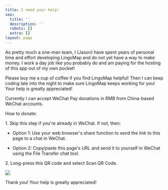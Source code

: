 ```yaml
---
title: I need your help!
seo:
  title: ''
  description: ''
  robots: []
  extra: []
layout: page
---
```

As pretty much a one-man team, I (Jason) have spent years of personal time and effort developing LingoMap and do not yet have a way to make money. I work a day job like you probably do and am paying for the hosting of this app out of my own pocket!

Please buy me a cup of coffee if you find LingoMap helpful! Then I can keep coding late into the night to make sure LingoMap keeps working for you! Your help is greatly appreciated!

Currently I can accept WeChat Pay donations in RMB from China-based WeChat accounts.

How to donate:

1\. Skip this step if you're already in WeChat. If not, then:

*   Option 1: Use your web browser's share function to send the link to this page to a chat in WeChat.

*   Option 2: Copy/paste this page's URL and send it to yourself in WeChat using the File Transfer chat tool.

2\. Long-press this QR code and select Scan QR Code.

![](/images/WechatPayMe-6ca3ed47.jpeg)

Thank you! Your help is greatly appreciated!

